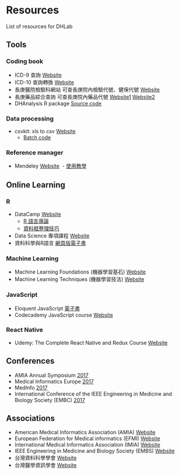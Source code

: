# Resources
List of resources for DHLab

## Tools
### Coding book
- ICD-9 查詢 [Website](http://www.icd9data.com/)
- ICD-10 查詢轉換 [Website](http://www.icd10data.com/)
- 長庚醫院檢驗科網站 可查長庚院內檢驗代號、健保代號 [Website](https://www1.cgmh.org.tw/intr/intr2/c3920/sop/mastermanage.asp)
- 長庚藥品綜合查詢 可查長庚院內藥品代號 [Website1](https://www.cgmh.org.tw/stor/drug001.aspx) [Website2](http://cghasp.cgmh.org.tw/newmedic/medic_main.asp)
- DHAnalysis R package [Source code](https://github.com/yijutseng/DHAnalysis)
  
### Data processing
- csvkit: xls to csv [Website](https://github.com/wireservice/csvkit)
    - [Batch code](https://github.com/DHLab-CGU/Resources/blob/master/Convert.bat)

### Reference manager
- Mendeley [Website](https://www.mendeley.com/)
  - [使用教學](http://tul.blog.ntu.edu.tw/archives/5344)
  
## Online Learning
### R
- DataCamp [Website](https://www.datacamp.com/)
  - [R 語言導論](https://www.datacamp.com/community/open-courses/r-語言導論)
  - [資料框整理技巧](https://www.datacamp.com/community/open-courses/資料框整理技巧)
- Data Science 專項課程 [Website](https://www.coursera.org/specializations/jhu-data-science)
- 資料科學與R語言 [網頁版電子書](http://yijutseng.github.io/DataScienceRBook/)

### Machine Learning
- Machine Learning Foundations (機器學習基石) [Website](https://www.youtube.com/playlist?list=PLXVfgk9fNX2I7tB6oIINGBmW50rrmFTqf)
- Machine Learning Techniques (機器學習技法) [Website](https://www.youtube.com/playlist?list=PLXVfgk9fNX2IQOYPmqjqWsNUFl2kpk1U2)

### JavaScript
- Eloquent JavaScript [電子書](http://eloquentjavascript.net/)
- Codecademy JavaScript course [Website](https://www.codecademy.com/learn/javascript)
  
### React Native
- Udemy: The Complete React Native and Redux Course [Website](https://www.udemy.com/the-complete-react-native-and-redux-course/learn/v4/overview)


## Conferences

- AMIA Annual Symposium [2017](https://www.amia.org/amia2017)
- Medical Informatics Europe [2017](http://informaticsforhealth.org/)
- MedInfo [2017](http://medinfo2017.medmeeting.org/en)
- International Conference of the IEEE Engineering in Medicine and Biology Society (EMBC) [2017](http://embc.embs.org/2017/)

## Associations

- American Medical Informatics Association (AMIA) [Website](https://www.amia.org/)
- European Federation for Medical informatics (EFMI) [Website](https://www.efmi.org/)
- International Medical Informatics Association (IMIA) [Website](http://www.imia-medinfo.org/wp)
- IEEE Engineering in Medicine and Biology Society (EMBS) [Website](http://www.embs.org/)
- 台灣資料科學學會 [Website](http://foundation.datasci.tw/)
- 台灣醫學資訊學會 [Website](http://www.medinfo.org.tw/)

